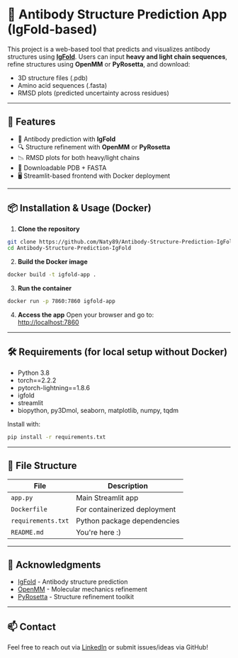 
# 🧬 Antibody Structure Prediction App (IgFold-based)

This project is a web-based tool that predicts and visualizes antibody structures using [**IgFold**](https://github.com/Graylab/IgFold). Users can input **heavy and light chain sequences**, refine structures using **OpenMM** or **PyRosetta**, and download:
- 3D structure files (.pdb)
- Amino acid sequences (.fasta)
- RMSD plots (predicted uncertainty across residues)


---

## 🚀 Features

- 🧠 Antibody prediction with **IgFold**
- 🔍 Structure refinement with **OpenMM** or **PyRosetta**
- 📉 RMSD plots for both heavy/light chains
- 🧬 Downloadable PDB + FASTA
- 🖥️ Streamlit-based frontend with Docker deployment

---

## 📦 Installation & Usage (Docker)

1. **Clone the repository**
```bash
git clone https://github.com/Naty89/Antibody-Structure-Prediction-IgFold.git
cd Antibody-Structure-Prediction-IgFold
```

2. **Build the Docker image**
```bash
docker build -t igfold-app .
```

3. **Run the container**
```bash
docker run -p 7860:7860 igfold-app
```

4. **Access the app**
Open your browser and go to:  
[http://localhost:7860](http://localhost:7860)

---

## 🛠 Requirements (for local setup without Docker)

- Python 3.8
- torch==2.2.2
- pytorch-lightning==1.8.6
- igfold
- streamlit
- biopython, py3Dmol, seaborn, matplotlib, numpy, tqdm

Install with:
```bash
pip install -r requirements.txt
```

---

## 📂 File Structure

| File             | Description                                     |
|------------------|-------------------------------------------------|
| `app.py`         | Main Streamlit app                              |
| `Dockerfile`     | For containerized deployment                    |
| `requirements.txt` | Python package dependencies                   |
| `README.md`      | You're here :)                                  |

---

## 🧠 Acknowledgments

- [IgFold](https://github.com/Graylab/IgFold) - Antibody structure prediction
- [OpenMM](https://openmm.org/) - Molecular mechanics refinement
- [PyRosetta](http://www.pyrosetta.org/) - Structure refinement toolkit

---

## 📫 Contact

Feel free to reach out via [LinkedIn]([https://www.linkedin.com/in/atnatiwos-gebremedhin-397920191/]) or submit issues/ideas via GitHub!
